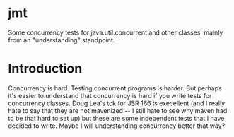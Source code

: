 jmt
===

Some concurrency tests for java.util.concurrent and other classes, mainly from an "understanding" standpoint.

Introduction
============

Concurrency is hard. Testing concurrent programs is harder. But perhaps it's easier to understand that concurrency 
is hard if you write tests for concurrency classes. Doug Lea's tck for JSR 166 is execellent (and I really hate to say
that they are not mavenized -- I still hate to see why maven had to be that hard to set up) but these are some independent
tests that I have decided to write. Maybe I will understanding concurrency better that way?
